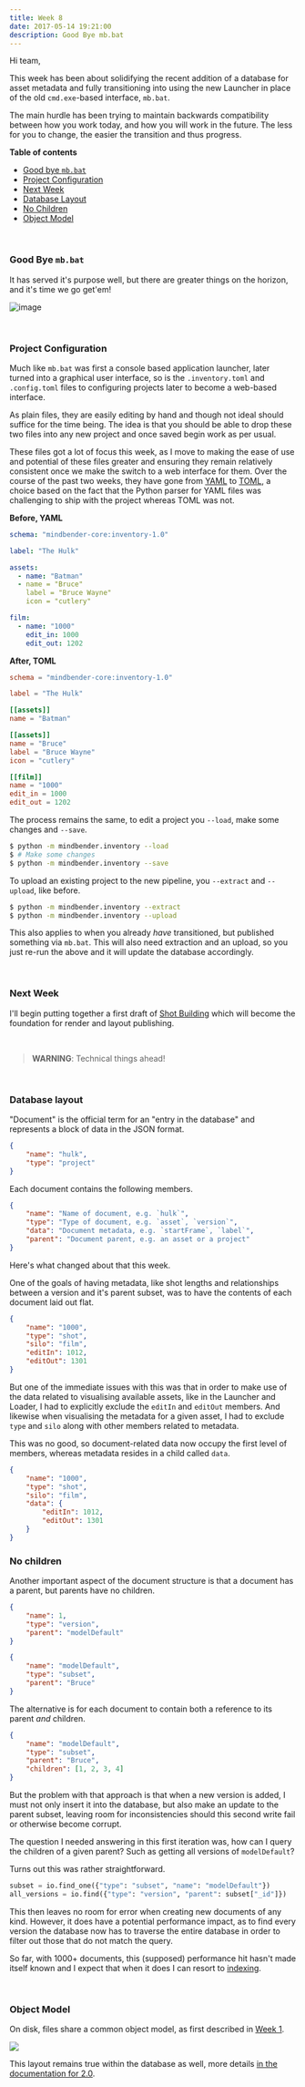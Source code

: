 ```yaml
---
title: Week 8
date: 2017-05-14 19:21:00
description: Good Bye mb.bat
---
```


Hi team,

This week has been about solidifying the recent addition of a database for asset metadata and fully transitioning into using the new Launcher in place of the old `cmd.exe`-based interface, `mb.bat`.

The main hurdle has been trying to maintain backwards compatibility between how you work today, and how you will work in the future. The less for you to change, the easier the transition and thus progress.

**Table of contents**

- [Good bye `mb.bat`](#good-bye-mbbat)
- [Project Configuration](#project-configuration)
- [Next Week](#next-week)
- [Database Layout](#database-layout)
- [No Children](#no-children)
- [Object Model](#object-model)

<br>

### Good Bye `mb.bat`

It has served it's purpose well, but there are greater things on the horizon, and it's time we go get'em!

![image](https://cloud.githubusercontent.com/assets/2152766/26036408/0bbf04da-38d5-11e7-9ccb-4c41d1618736.png)

<br>

### Project Configuration

Much like `mb.bat` was first a console based application launcher, later turned into a graphical user interface, so is the `.inventory.toml` and `.config.toml` files to configuring projects later to become a web-based interface.

As plain files, they are easily editing by hand and though not ideal should suffice for the time being. The idea is that you should be able to drop these two files into any new project and once saved begin work as per usual.

These files got a lot of focus this week, as I move to making the ease of use and potential of these files greater and ensuring they remain relatively consistent once we make the switch to a web interface for them. Over the course of the past two weeks, they have gone from [YAML](http://yaml.org/) to [TOML](https://github.com/toml-lang/toml), a choice based on the fact that the Python parser for YAML files was challenging to ship with the project whereas TOML was not.

**Before, YAML**

```yaml
schema: "mindbender-core:inventory-1.0"

label: "The Hulk"

assets:
  - name: "Batman"
  - name = "Bruce"
    label = "Bruce Wayne"
    icon = "cutlery"

film:
  - name: "1000"
    edit_in: 1000
    edit_out: 1202
```

**After, TOML**

```toml
schema = "mindbender-core:inventory-1.0"

label = "The Hulk"

[[assets]]
name = "Batman"

[[assets]]
name = "Bruce"
label = "Bruce Wayne"
icon = "cutlery"

[[film]]
name = "1000"
edit_in = 1000
edit_out = 1202
```

The process remains the same, to edit a project you `--load`, make some changes and `--save`.

```bash
$ python -m mindbender.inventory --load
$ # Make some changes
$ python -m mindbender.inventory --save
```

To upload an existing project to the new pipeline, you `--extract` and `--upload`, like before.

```bash
$ python -m mindbender.inventory --extract
$ python -m mindbender.inventory --upload
```

This also applies to when you already *have* transitioned, but published something via `mb.bat`. This will also need extraction and an upload, so you just re-run the above and it will update the database accordingly.

<br>

### Next Week

I'll begin putting together a first draft of [Shot Building](https://github.com/mindbender-studio/core/issues/130) which will become the foundation for render and layout publishing.

<br>

> **WARNING**: Technical things ahead!

<br>

### Database layout

"Document" is the official term for an "entry in the database" and represents a block of data in the JSON format.

```json
{
	"name": "hulk",
	"type": "project"
}
```

Each document contains the following members.

```json
{
	"name": "Name of document, e.g. `hulk`",
	"type": "Type of document, e.g. `asset`, `version`",
	"data": "Document metadata, e.g. `startFrame`, `label`",
	"parent": "Document parent, e.g. an asset or a project"
}
```

Here's what changed about that this week.

One of the goals of having metadata, like shot lengths and relationships between a version and it's parent subset, was to have the contents of each document laid out flat.

```json
{
	"name": "1000",
	"type": "shot",
	"silo": "film",
	"editIn": 1012,
	"editOut": 1301
}
```

But one of the immediate issues with this was that in order to make use of the data related to visualising available assets, like in the Launcher and Loader, I had to explicitly exclude the `editIn` and `editOut` members. And likewise when visualising the metadata for a given asset, I had to exclude `type` and `silo` along with other members related to metadata.

This was no good, so document-related data now occupy the first level of members, whereas metadata resides in a child called `data`.

```json
{
	"name": "1000",
	"type": "shot",
	"silo": "film",
	"data": {
		"editIn": 1012,
		"editOut": 1301
	}
}
```

### No children

Another important aspect of the document structure is that a document has a parent, but parents have no children.

```json
{
	"name": 1,
	"type": "version",
	"parent": "modelDefault"
}
```

```json
{
	"name": "modelDefault",
	"type": "subset",
	"parent": "Bruce"
}
```

The alternative is for each document to contain both a reference to its parent *and* children.

```json
{
	"name": "modelDefault",
	"type": "subset",
	"parent": "Bruce",
	"children": [1, 2, 3, 4]
}
```

But the problem with that approach is that when a new version is added, I must not only insert it into the database, but also make an update to the parent subset, leaving room for inconsistencies should this second write fail or otherwise become corrupt.

The question I needed answering in this first iteration was, how can I query the children of a given parent? Such as getting all versions of `modelDefault`?

Turns out this was rather straightforward.

```python
subset = io.find_one({"type": "subset", "name": "modelDefault"})
all_versions = io.find({"type": "version", "parent": subset["_id"]})
```

This then leaves no room for error when creating new documents of any kind. However, it does have a potential performance impact, as to find every version the database now has to traverse the entire database in order to filter out those that do not match the query.

So far, with 1000+ documents, this (supposed) performance hit hasn't made itself known and I expect that when it does I can resort to [indexing](https://docs.mongodb.com/manual/indexes/).

<br>

### Object Model

On disk, files share a common object model, as first described in [Week 1](https://mindbender-studio.github.io/journal/p/week-1/#filesystem-api).

![](https://cloud.githubusercontent.com/assets/2152766/12221501/87b0c690-b795-11e5-8218-e00ff89cf6cb.png)

This layout remains true within the database as well, more details [in the documentation for 2.0](https://mindbender-studio.github.io/2.0/#schema).
